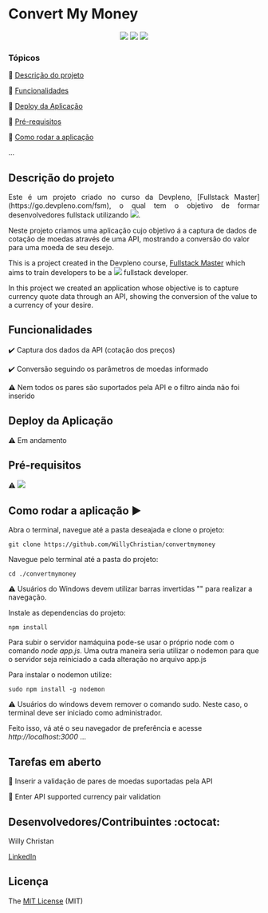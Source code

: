 <h1>Convert My Money</h1>

<p align="center">
    <img src="https://img.shields.io/badge/EJS-Template-success" />
    <img src="https://img.shields.io/badge/Express-Framework-success"/>
    <img src="https://img.shields.io/badge/Language-Javascript-yellow"/>
</p>

### Tópicos

:small_blue_diamond: [Descrição do projeto](#descrição-do-projeto)

:small_blue_diamond: [Funcionalidades](#funcionalidades)

:small_blue_diamond: [Deploy da Aplicação](#deploy-da-aplicação-dash)

:small_blue_diamond: [Pré-requisitos](#pré-requisitos)

:small_blue_diamond: [Como rodar a aplicação](#como-rodar-a-aplicação-arrow_forward)

...

## Descrição do projeto

<p align="justify">
Este é um projeto criado no curso da Devpleno, [Fullstack Master](https://go.devpleno.com/fsm), o qual tem o objetivo de formar desenvolvedores
fullstack utilizando <img src="https://img.shields.io/badge/Linguagem-Javascript-yellow"/>.

Neste projeto criamos uma aplicação cujo objetivo á a captura de dados de cotação de moedas através de uma API,
mostrando a conversão do valor para uma moeda de seu desejo.

This is a project created in the Devpleno course, [Fullstack Master](https://go.devpleno.com/fsm)
which aims to train developers to be a <img src="https://img.shields.io/badge/Language-Javascript-yellow"/> fullstack developer.

In this project we created an application whose objective is to capture currency quote data through an API,
showing the conversion of the value to a currency of your desire.

</p>

## Funcionalidades

:heavy_check_mark: Captura dos dados da API (cotação dos preços)

:heavy_check_mark: Conversão seguindo os parâmetros de moedas informado

:warning: Nem todos os pares são suportados pela API e o filtro ainda não foi inserido

## Deploy da Aplicação

:warning: Em andamento

## Pré-requisitos

:warning: [<img src="https://img.shields.io/badge/Node-%3C14.17-green"/>](https://nodejs.org/en/download/)

## Como rodar a aplicação :arrow_forward:

Abra o terminal, navegue até a pasta deseajada e clone o projeto:

```
git clone https://github.com/WillyChristian/convertmymoney
```

Navegue pelo terminal até a pasta do projeto:

```
cd ./convertmymoney
```

:warning: Usuários do Windows devem utilizar barras invertidas "\" para realizar a navegação.

Instale as dependencias do projeto:

```
npm install
```

Para subir o servidor namáquina pode-se usar o próprio node com o comando _node app.js_. Uma outra maneira seria utilizar
o nodemon para que o servidor seja reiniciado a cada alteração no arquivo app.js

Para instalar o nodemon utilize:

```
sudo npm install -g nodemon
```

:warning: Usuários do windows devem remover o comando sudo. Neste caso, o terminal deve ser iniciado como administrador.

Feito isso, vá até o seu navegador de preferência e acesse _http://localhost:3000_
...

## Tarefas em aberto

:memo: Inserir a validação de pares de moedas suportadas pela API

:memo: Enter API supported currency pair validation

## Desenvolvedores/Contribuintes :octocat:

Willy Christan

[LinkedIn](https://www.linkedin.com/in/willychristian/)

## Licença

The [MIT License]() (MIT)
